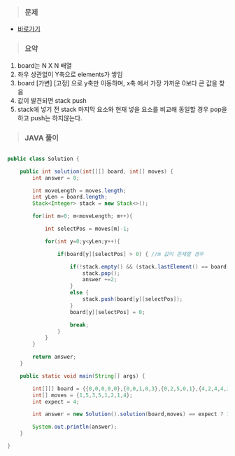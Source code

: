 
> ### 문제
 - [바로가기](https://programmers.co.kr/learn/courses/30/lessons/64061)
 
 
> ### 요약
   1. board는 N X N 배열
   1. 좌우 상관없이 Y축으로 elements가 쌓임
   1. board [가변] [고정] 으로 y축만 이동하며, x축 에서 가장 가까운 0보다 큰 값을 찾음
   1. 값이 발견되면 stack push
   1. stack에 넣기 전 stack 마지막 요소와 현재 넣을 요소를 비교해 동일할 경우 pop을 하고 push는 하지않는다. 
   
  
> ### JAVA 풀이
```java

public class Solution {

    public int solution(int[][] board, int[] moves) {
        int answer = 0;

        int moveLength = moves.length;
        int yLen = board.length;
        Stack<Integer> stack = new Stack<>();

        for(int m=0; m<moveLength; m++){

            int selectPos = moves[m]-1;

            for(int y=0;y<yLen;y++){

                if(board[y][selectPos] > 0) { //m 값이 존재할 경우

                    if(!stack.empty() && (stack.lastElement() == board[y][selectPos])){
                        stack.pop();
                        answer +=2;
                    }
                    else {
                        stack.push(board[y][selectPos]);
                    }
                    board[y][selectPos] = 0;

                    break;
                }
            }
        }

        return answer;
    }

    public static void main(String[] args) {  

        int[][] board = {{0,0,0,0,0},{0,0,1,0,3},{0,2,5,0,1},{4,2,4,4,2},{3,5,1,3,1}};
        int[] moves = {1,5,3,5,1,2,1,4};
        int expect = 4;

        int answer = new Solution().solution(board,moves) == expect ? 1 : -1 ;

        System.out.println(answer);
    }

}


```
